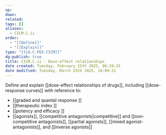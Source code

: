 ```yaml
---
up: 
down: 
related: 
tags: []
aliases:
  - CICM.C.ii
order:
  - "[[Define]]"
  - "[[Explain]]"
type: "[[LO.C.PEX.CICM]]"
dg-publish: true
title: CICM.C.ii - Dose-effect relationships
date created: Tuesday, February 25th 2025, 06:29:15
date modified: Tuesday, March 25th 2025, 16:09:21
---
```


Define and explain [[dose-effect relationships of drugs]], including [[dose-response curves]] with reference to:

* [[graded and quantal response ]]
* [[therapeutic index ]]
* [[potency and efficacy ]]
* [[agonists]], [[competitive antagonists|competitive]] and [[non-competitive antagonists]], [[partial agonists]], [[mixed agonist-antagonists]], and [[inverse agonists]]
